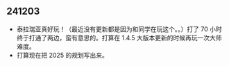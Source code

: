 ## 241203

-   泰拉瑞亚真好玩！（最近没有更新都是因为和同学在玩这个。。）打了 70 小时终于打通了两边，蛮有意思的。打算在 1.4.5 大版本更新的时候再玩一次大师难度。
-   打算现在把 2025 的规划写出来。
